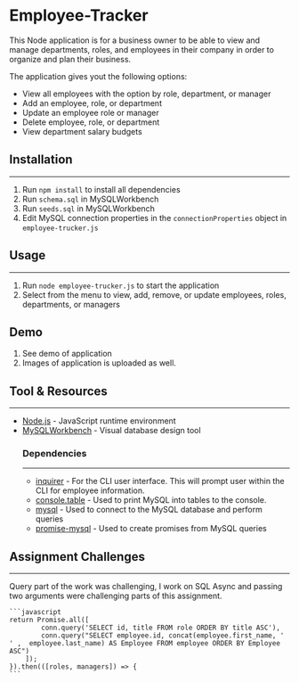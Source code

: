 # Employee-Tracker

This Node application is for a business owner to be able to view and manage departments, roles, and employees in their company in order to organize and plan their business.

The application gives yout the following options:
* View all employees with the option by role, department, or manager
* Add an employee, role, or department
* Update an employee role or manager
* Delete employee, role, or department
* View department salary budgets

## Installation
---
1. Run `npm install` to install all dependencies
2. Run `schema.sql` in MySQLWorkbench
3. Run `seeds.sql` in MySQLWorkbench
3. Edit MySQL connection properties in the `connectionProperties` object in `employee-trucker.js`

## Usage
---
1. Run `node employee-trucker.js` to start the application
2. Select from the menu to view, add, remove, or update employees, roles, departments, or managers

## Demo

1. See demo of application 
2. Images of application is uploaded as well. 


## Tool & Resources
---
* [Node.js](https://nodejs.org/en/) - JavaScript runtime environment
* [MySQLWorkbench](https://www.mysql.com/products/workbench/) - Visual database design tool
    ### Dependencies
    ---
    * [inquirer](https://www.npmjs.com/package/inquirer) - For the CLI user interface. This will prompt user within the CLI for employee information.
    * [console.table](https://www.npmjs.com/package/console.table) - Used to print MySQL into tables to the console.
    * [mysql](https://www.npmjs.com/package/mysql) - Used to connect to the MySQL database and perform queries
    * [promise-mysql](https://www.npmjs.com/package/promise-mysql) - Used to create promises from MySQL queries 

## Assignment Challenges
---

Query part of the work was challenging, I work on SQL Async and passing two arguments were challenging parts of this assignment.


    ```javascript
    return Promise.all([
            conn.query('SELECT id, title FROM role ORDER BY title ASC'), 
            conn.query("SELECT employee.id, concat(employee.first_name, ' ' ,  employee.last_name) AS Employee FROM employee ORDER BY Employee ASC")
        ]);
    }).then(([roles, managers]) => {
    ```